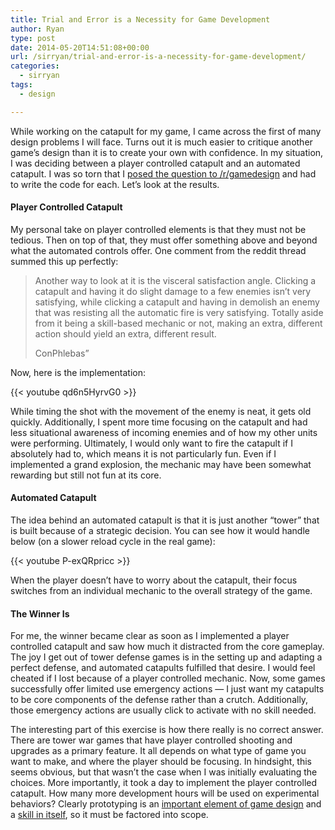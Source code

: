```yaml
---
title: Trial and Error is a Necessity for Game Development
author: Ryan
type: post
date: 2014-05-20T14:51:08+00:00
url: /sirryan/trial-and-error-is-a-necessity-for-game-development/
categories:
  - sirryan
tags:
  - design

---
```

While working on the catapult for my game, I came across the first of many design problems I will face. Turns out it is much easier to critique another game&#8217;s design than it is to create your own with confidence. In my situation, I was deciding between a player controlled catapult and an automated catapult. I was so torn that I <a href="http://www.reddit.com/r/gamedesign/comments/25eakp/when_is_player_control_no_longer_fun/" target="_blank">posed the question to /r/gamedesign</a> and had to write the code for each. Let&#8217;s look at the results.
<!--more-->

#### Player Controlled Catapult

My personal take on player controlled elements is that they must not be tedious. Then on top of that, they must offer something above and beyond what the automated controls offer. One comment from the reddit thread summed this up perfectly:

> Another way to look at it is the visceral satisfaction angle. Clicking a catapult and having it do slight damage to a few enemies isn&#8217;t very satisfying, while clicking a catapult and having in demolish an enemy that was resisting all the automatic fire is very satisfying. Totally aside from it being a skill-based mechanic or not, making an extra, different action should yield an extra, different result.
> 
> ConPhlebas&#8221;

Now, here is the implementation:

{{< youtube qd6n5HyrvG0 >}}

While timing the shot with the movement of the enemy is neat, it gets old quickly. Additionally, I spent more time focusing on the catapult and had less situational awareness of incoming enemies and of how my other units were performing. Ultimately, I would only want to fire the catapult if I absolutely had to, which means it is not particularly fun. Even if I implemented a grand explosion, the mechanic may have been somewhat rewarding but still not fun at its core.

#### Automated Catapult

The idea behind an automated catapult is that it is just another &#8220;tower&#8221; that is built because of a strategic decision. You can see how it would handle below (on a slower reload cycle in the real game):

{{< youtube P-exQRpricc >}}

When the player doesn&#8217;t have to worry about the catapult, their focus switches from an individual mechanic to the overall strategy of the game.

#### The Winner Is

For me, the winner became clear as soon as I implemented a player controlled catapult and saw how much it distracted from the core gameplay. The joy I get out of tower defense games is in the setting up and adapting a perfect defense, and automated catapults fulfilled that desire. I would feel cheated if I lost because of a player controlled mechanic. Now, some games successfully offer limited use emergency actions &#8212; I just want my catapults to be core components of the defense rather than a crutch. Additionally, those emergency actions are usually click to activate with no skill needed.

The interesting part of this exercise is how there really is no correct answer. There are tower war games that have player controlled shooting and upgrades as a primary feature. It all depends on what type of game you want to make, and where the player should be focusing. In hindsight, this seems obvious, but that wasn&#8217;t the case when I was initially evaluating the choices. More importantly, it took a day to implement the player controlled catapult. How many more development hours will be used on experimental behaviors? Clearly prototyping is an [important element of game design][1] and a [skill in itself][2], so it must be factored into scope.

 [1]: http://www.gamasutra.com/view/feature/179501/rapid_prototyping_tips_for_.php
 [2]: http://devmag.org.za/2014/01/08/rapid-game-prototyping-tips-for-programmers/